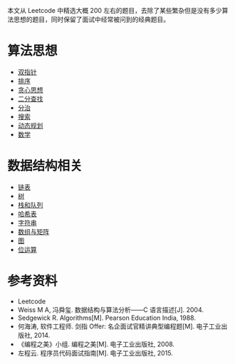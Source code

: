 本文从 Leetcode 中精选大概 200 左右的题目，去除了某些繁杂但是没有多少算法思想的题目，同时保留了面试中经常被问到的经典题目。

# 算法思想

- [双指针](/数据结构与算法/Leetcode题解/Leetcode题解-双指针.md)
- [排序](/数据结构与算法/Leetcode题解/Leetcode题解-排序.md)
- [贪心思想](/数据结构与算法/Leetcode题解/Leetcode题解-贪心思想.md)
- [二分查找](/数据结构与算法/Leetcode题解/Leetcode题解-二分查找.md)
- [分治](/数据结构与算法/Leetcode题解/Leetcode题解-分治.md)
- [搜索](/数据结构与算法/Leetcode题解/Leetcode题解-搜索.md)
- [动态规划](/数据结构与算法/Leetcode题解/Leetcode题解-动态规划.md)
- [数学](/数据结构与算法/Leetcode题解/Leetcode题解-数学.md)

# 数据结构相关

- [链表](/数据结构与算法/Leetcode题解/Leetcode题解-链表.md)
- [树](/数据结构与算法/Leetcode题解/Leetcode题解-树.md)
- [栈和队列](/数据结构与算法/Leetcode题解/Leetcode题解-栈和队列.md)
- [哈希表](/数据结构与算法/Leetcode题解/Leetcode题解-哈希表.md)
- [字符串](/数据结构与算法/Leetcode题解/Leetcode题解-字符串.md)
- [数组与矩阵](/数据结构与算法/Leetcode题解/Leetcode题解-数组与矩阵.md)
- [图](/数据结构与算法/Leetcode题解/Leetcode题解-图.md)
- [位运算](/数据结构与算法/Leetcode题解/Leetcode题解-位运算.md)

# 参考资料


- Leetcode
- Weiss M A, 冯舜玺. 数据结构与算法分析——C 语言描述[J]. 2004.
- Sedgewick R. Algorithms[M]. Pearson Education India, 1988.
- 何海涛, 软件工程师. 剑指 Offer: 名企面试官精讲典型编程题[M]. 电子工业出版社, 2014.
- 《编程之美》小组. 编程之美[M]. 电子工业出版社, 2008.
- 左程云. 程序员代码面试指南[M]. 电子工业出版社, 2015.
